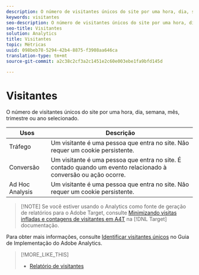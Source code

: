 ```yaml
---
description: O número de visitantes únicos do site por uma hora, dia, semana, mês, trimestre ou ano selecionado.
keywords: visitantes
seo-description: O número de visitantes únicos do site por uma hora, dia, semana, mês, trimestre ou ano selecionado.
seo-title: Visitantes
solution: Analytics
title: Visitantes
topic: Métricas
uuid: 098beb78-5294-42b4-8875-f3908aa646ca
translation-type: tm+mt
source-git-commit: a2c38c2cf3a2c1451e2c60e003ebe1fa9bfd145d

---
```



# Visitantes

O número de visitantes únicos do site por uma hora, dia, semana, mês, trimestre ou ano selecionado.

| Usos | Descrição |
|---|---|
| Tráfego | Um visitante é uma pessoa que entra no site. Não requer um cookie persistente. |
| Conversão | Um visitante é uma pessoa que entra no site. É contado quando um evento relacionado à conversão ou ação ocorre. |
| Ad Hoc Analysis | Um visitante é uma pessoa que entra no site. Não requer um cookie persistente. |

> [!NOTE] Se você estiver usando o Analytics como fonte de geração de relatórios para o Adobe Target, consulte [Minimizando visitas infladas e contagens de visitantes em A4T](https://marketing.adobe.com/resources/help/en_US/target/a4t/minimizing-inflated-visit-and-visitor-counts-a4t.html) na [!DNL Target] documentação.

Para obter mais informações, consulte [Identificar visitantes únicos](https://marketing.adobe.com/resources/help/en_US/sc/implement/visid_overview.html) no Guia de Implementação do Adobe Analytics.

>[!MORE_LIKE_THIS]
>
>* [Relatório de visitantes](/help/components/c-variables/dimensionslist/reports-visitors.md)

